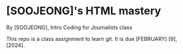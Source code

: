 # [SOOJEONG]'s HTML mastery

By [SOOJEONG], Intro Coding for Journalists class

This repo is a class assignment to learn git. It is due [FEBRUARY] [9], [2024].
